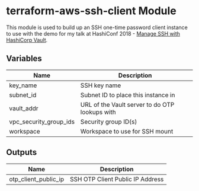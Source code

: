 # terraform-aws-ssh-client Module

This module is used to build up an SSH one-time password client instance to use
with the demo for my talk at HashiConf 2018 -
[Manage SSH with HashiCorp Vault]().

## Variables
| Name | Description |
|------|-------------|
| key_name | SSH key name |
| subnet_id | Subnet ID to place this instance in |
| vault_addr | URL of the Vault server to do OTP lookups with |
| vpc_security_group_ids | Security group ID(s) |
| workspace | Workspace to use for SSH mount |

## Outputs

| Name | Description |
|------|-------------|
| otp_client_public_ip | SSH OTP Client Public IP Address |